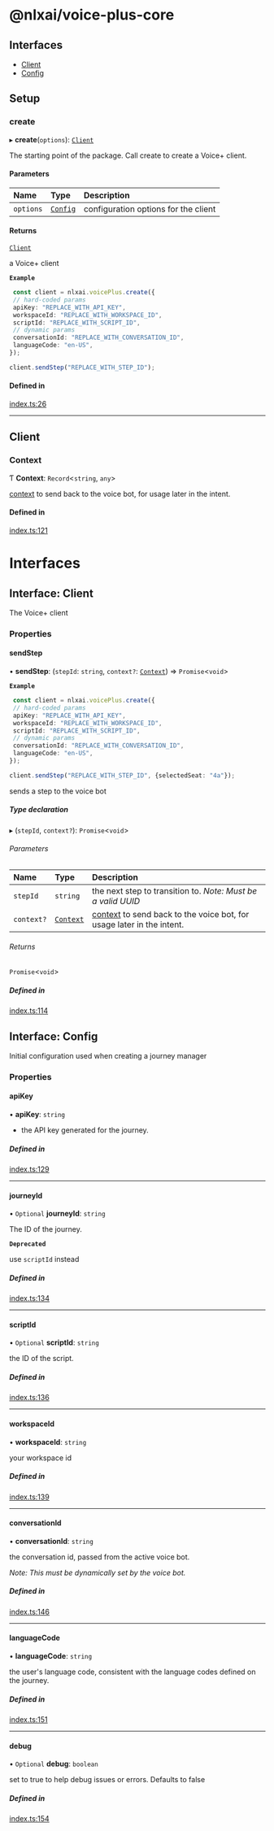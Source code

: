 
<a name="readmemd"></a>

# @nlxai/voice-plus-core

## Interfaces

- [Client](#interfacesclientmd)
- [Config](#interfacesconfigmd)

## Setup

### create

▸ **create**(`options`): [`Client`](#interfacesclientmd)

The starting point of the package. Call create to create a Voice+ client.

#### Parameters

| Name | Type | Description |
| :------ | :------ | :------ |
| `options` | [`Config`](#interfacesconfigmd) | configuration options for the client |

#### Returns

[`Client`](#interfacesclientmd)

a Voice+ client

**`Example`**

```typescript
 const client = nlxai.voicePlus.create({
 // hard-coded params
 apiKey: "REPLACE_WITH_API_KEY",
 workspaceId: "REPLACE_WITH_WORKSPACE_ID",
 scriptId: "REPLACE_WITH_SCRIPT_ID",
 // dynamic params
 conversationId: "REPLACE_WITH_CONVERSATION_ID",
 languageCode: "en-US",
});

client.sendStep("REPLACE_WITH_STEP_ID");
```

#### Defined in

[index.ts:26](https://github.com/nlxai/sdk/blob/73d5c0062f764eac493b9e159fb7550a61a426b2/packages/voice-plus-core/src/index.ts#L26)

___

## Client

### Context

Ƭ **Context**: `Record`\<`string`, `any`\>

[context](https://docs.studio.nlx.ai/workspacesettings/documentation-settings/settings-context-attributes) to send back to the voice bot, for usage later in the intent.

#### Defined in

[index.ts:121](https://github.com/nlxai/sdk/blob/73d5c0062f764eac493b9e159fb7550a61a426b2/packages/voice-plus-core/src/index.ts#L121)


<a name="indexmd"></a>


# Interfaces


<a name="interfacesclientmd"></a>

## Interface: Client

The Voice+ client

### Properties

#### sendStep

• **sendStep**: (`stepId`: `string`, `context?`: [`Context`](#context)) => `Promise`\<`void`\>

**`Example`**

```typescript
 const client = nlxai.voicePlus.create({
 // hard-coded params
 apiKey: "REPLACE_WITH_API_KEY",
 workspaceId: "REPLACE_WITH_WORKSPACE_ID",
 scriptId: "REPLACE_WITH_SCRIPT_ID",
 // dynamic params
 conversationId: "REPLACE_WITH_CONVERSATION_ID",
 languageCode: "en-US",
});

client.sendStep("REPLACE_WITH_STEP_ID", {selectedSeat: "4a"});
```
sends a step to the voice bot

##### Type declaration

▸ (`stepId`, `context?`): `Promise`\<`void`\>

###### Parameters

| Name | Type | Description |
| :------ | :------ | :------ |
| `stepId` | `string` | the next step to transition to. _Note: Must be a valid UUID_ |
| `context?` | [`Context`](#context) | [context](https://docs.studio.nlx.ai/workspacesettings/documentation-settings/settings-context-attributes) to send back to the voice bot, for usage later in the intent. |

###### Returns

`Promise`\<`void`\>

##### Defined in

[index.ts:114](https://github.com/nlxai/sdk/blob/73d5c0062f764eac493b9e159fb7550a61a426b2/packages/voice-plus-core/src/index.ts#L114)


<a name="interfacesconfigmd"></a>

## Interface: Config

Initial configuration used when creating a journey manager

### Properties

#### apiKey

• **apiKey**: `string`

* the API key generated for the journey.

##### Defined in

[index.ts:129](https://github.com/nlxai/sdk/blob/73d5c0062f764eac493b9e159fb7550a61a426b2/packages/voice-plus-core/src/index.ts#L129)

___

#### journeyId

• `Optional` **journeyId**: `string`

The ID of the journey.

**`Deprecated`**

use `scriptId` instead

##### Defined in

[index.ts:134](https://github.com/nlxai/sdk/blob/73d5c0062f764eac493b9e159fb7550a61a426b2/packages/voice-plus-core/src/index.ts#L134)

___

#### scriptId

• `Optional` **scriptId**: `string`

the ID of the script.

##### Defined in

[index.ts:136](https://github.com/nlxai/sdk/blob/73d5c0062f764eac493b9e159fb7550a61a426b2/packages/voice-plus-core/src/index.ts#L136)

___

#### workspaceId

• **workspaceId**: `string`

your workspace id

##### Defined in

[index.ts:139](https://github.com/nlxai/sdk/blob/73d5c0062f764eac493b9e159fb7550a61a426b2/packages/voice-plus-core/src/index.ts#L139)

___

#### conversationId

• **conversationId**: `string`

the conversation id, passed from the active voice bot.

_Note: This must be dynamically set by the voice bot._

##### Defined in

[index.ts:146](https://github.com/nlxai/sdk/blob/73d5c0062f764eac493b9e159fb7550a61a426b2/packages/voice-plus-core/src/index.ts#L146)

___

#### languageCode

• **languageCode**: `string`

the user's language code, consistent with the language codes defined on the journey.

##### Defined in

[index.ts:151](https://github.com/nlxai/sdk/blob/73d5c0062f764eac493b9e159fb7550a61a426b2/packages/voice-plus-core/src/index.ts#L151)

___

#### debug

• `Optional` **debug**: `boolean`

set to true to help debug issues or errors. Defaults to false

##### Defined in

[index.ts:154](https://github.com/nlxai/sdk/blob/73d5c0062f764eac493b9e159fb7550a61a426b2/packages/voice-plus-core/src/index.ts#L154)
